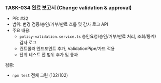 ### TASK-034 완료 보고서 (Change validation & approval)

- PR: #32
- 범위: 변경 검증/승인/거부/만료 흐름 및 감사 로그 API
- 주요 내용:
  - `policy-validation.service.ts` 승인요청/승인/거부/만료 처리, 조회/통계/감사 로그
  - 컨트롤러 엔드포인트 추가, ValidationPipe/가드 적용
  - 단위 테스트 전 범위 추가 및 통과

검증:
- `npm test` 전체 그린 (102/102)


